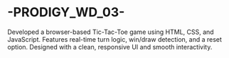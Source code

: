 # -PRODIGY_WD_03-
Developed a browser-based Tic-Tac-Toe game using HTML, CSS, and JavaScript. Features real-time turn logic, win/draw detection, and a reset option. Designed with a clean, responsive UI and smooth interactivity.
